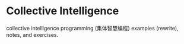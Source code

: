 # Collective Intelligence
collective intelligence programming (集体智慧编程) examples (rewrite), notes, and exercises. 
